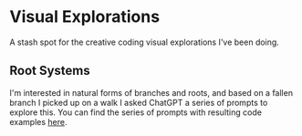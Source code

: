 # Visual Explorations

A stash spot for the creative coding visual explorations I've been doing.

## Root Systems

I'm interested in natural forms of branches and roots, and based on a fallen branch I picked up on a walk I asked ChatGPT a series of prompts to explore this. You can find the series of prompts with resulting code examples [here](https://nrrb.github.io/visual-explorations/roots/chatgpt_prompts).
